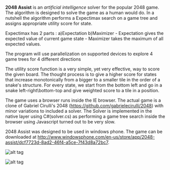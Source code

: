 **2048 Assist** is an *artificial intelligence* solver for the popular 2048 game. The algorithm is designed to solve the game as a human would do. 
In a nutshell the algorithm performs a  Expectimax search on a game tree and assigns appropriate utility score for state.

Expectimax has 2 parts : a)Expectation  b)Maximizer
     - Expectation gives the expected value of current game state
     - Maximizer takes the maximum of all expected values.
  
  The program will use parallelization on supported devices to explore 4 game trees for 4 different directions

The utility score function is a very simple, yet very effective, way to score the given board. The thought process is to give a higher score for states that increase monotonically from a bigger to a smaller tile in the order of a snake's structure. For every state, we start from the bottom left and go in a snake left-right\bottom-top and give weighted score to a tile in a position.

The game uses a browser runs inside the IE browser. The actual game is a clone of Gabriel Cirulli's 2048 (https://github.com/gabrielecirulli/2048) with minor variations to included a solver. The Solver is implemented in the native layer using C#(solver.cs) as performing a game tree search inside the browser using Javascript turned out to be very slow. 

2048 Assist was designed to be used in windows phone. The game can be downloaded at http://www.windowsphone.com/en-us/store/app/2048-assist/dcf7723d-8ad2-46f4-a5ce-7f43d8a72bc7.

![alt tag](https://raw.github.com/antonydeepak/2048-Assist/blob/master/2048-Assist/Assets/Promotional/1024_intermediate.png)

![alt tag](https://raw.github.com/antonydeepak/2048-Assist/blob/master/2048-Assist/Assets/Promotional/2048_won.png)
